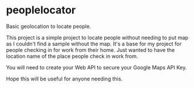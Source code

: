 # peoplelocator
Basic geolocation to locate people.

This project is a simple project to locate people without needing to put map as I couldn't find a sample without the map.
It's a base for my project for people checking in for work from their home. Just wanted to have the location name of the place people check in work from.

You will need to create your Web API to secure your Google Maps API Key.

Hope this will be useful for anyone needing this.
